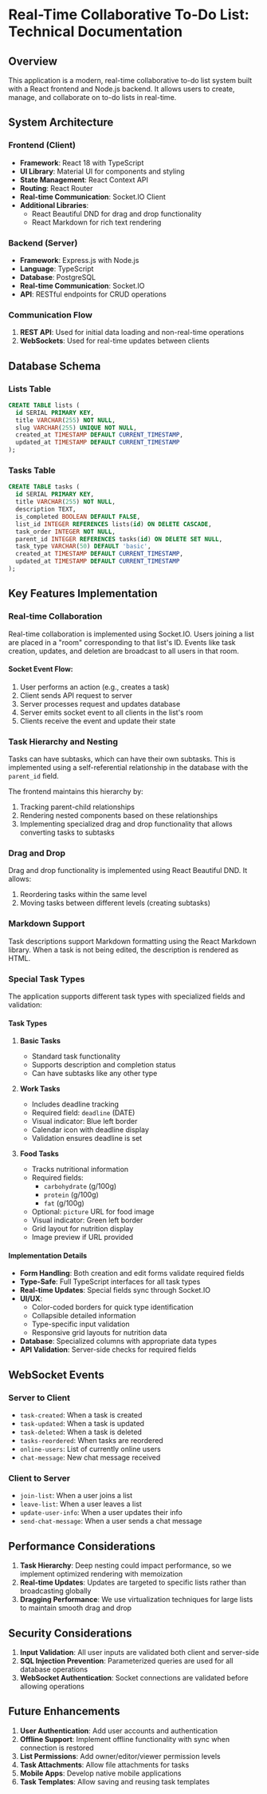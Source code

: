 # Real-Time Collaborative To-Do List: Technical Documentation

## Overview

This application is a modern, real-time collaborative to-do list system built with a React frontend and Node.js backend. It allows users to create, manage, and collaborate on to-do lists in real-time.

## System Architecture

### Frontend (Client)
- **Framework**: React 18 with TypeScript
- **UI Library**: Material UI for components and styling
- **State Management**: React Context API
- **Routing**: React Router
- **Real-time Communication**: Socket.IO Client
- **Additional Libraries**:
  - React Beautiful DND for drag and drop functionality
  - React Markdown for rich text rendering

### Backend (Server)
- **Framework**: Express.js with Node.js
- **Language**: TypeScript
- **Database**: PostgreSQL
- **Real-time Communication**: Socket.IO
- **API**: RESTful endpoints for CRUD operations

### Communication Flow
1. **REST API**: Used for initial data loading and non-real-time operations
2. **WebSockets**: Used for real-time updates between clients

## Database Schema

### Lists Table
```sql
CREATE TABLE lists (
  id SERIAL PRIMARY KEY,
  title VARCHAR(255) NOT NULL,
  slug VARCHAR(255) UNIQUE NOT NULL,
  created_at TIMESTAMP DEFAULT CURRENT_TIMESTAMP,
  updated_at TIMESTAMP DEFAULT CURRENT_TIMESTAMP
);
```

### Tasks Table
```sql
CREATE TABLE tasks (
  id SERIAL PRIMARY KEY,
  title VARCHAR(255) NOT NULL,
  description TEXT,
  is_completed BOOLEAN DEFAULT FALSE,
  list_id INTEGER REFERENCES lists(id) ON DELETE CASCADE,
  task_order INTEGER NOT NULL,
  parent_id INTEGER REFERENCES tasks(id) ON DELETE SET NULL,
  task_type VARCHAR(50) DEFAULT 'basic',
  created_at TIMESTAMP DEFAULT CURRENT_TIMESTAMP,
  updated_at TIMESTAMP DEFAULT CURRENT_TIMESTAMP
);
```

## Key Features Implementation

### Real-time Collaboration

Real-time collaboration is implemented using Socket.IO. Users joining a list are placed in a "room" corresponding to that list's ID. Events like task creation, updates, and deletion are broadcast to all users in that room.

#### Socket Event Flow:
1. User performs an action (e.g., creates a task)
2. Client sends API request to server
3. Server processes request and updates database
4. Server emits socket event to all clients in the list's room
5. Clients receive the event and update their state

### Task Hierarchy and Nesting

Tasks can have subtasks, which can have their own subtasks. This is implemented using a self-referential relationship in the database with the `parent_id` field.

The frontend maintains this hierarchy by:
1. Tracking parent-child relationships
2. Rendering nested components based on these relationships
3. Implementing specialized drag and drop functionality that allows converting tasks to subtasks

### Drag and Drop

Drag and drop functionality is implemented using React Beautiful DND. It allows:
1. Reordering tasks within the same level
2. Moving tasks between different levels (creating subtasks)

### Markdown Support

Task descriptions support Markdown formatting using the React Markdown library. When a task is not being edited, the description is rendered as HTML.

### Special Task Types

The application supports different task types with specialized fields and validation:

#### Task Types
1. **Basic Tasks**
   - Standard task functionality
   - Supports description and completion status
   - Can have subtasks like any other type

2. **Work Tasks**
   - Includes deadline tracking
   - Required field: `deadline` (DATE)
   - Visual indicator: Blue left border
   - Calendar icon with deadline display
   - Validation ensures deadline is set

3. **Food Tasks**
   - Tracks nutritional information
   - Required fields:
     - `carbohydrate` (g/100g)
     - `protein` (g/100g)
     - `fat` (g/100g)
   - Optional: `picture` URL for food image
   - Visual indicator: Green left border
   - Grid layout for nutrition display
   - Image preview if URL provided

#### Implementation Details
- **Form Handling**: Both creation and edit forms validate required fields
- **Type-Safe**: Full TypeScript interfaces for all task types
- **Real-time Updates**: Special fields sync through Socket.IO
- **UI/UX**: 
  - Color-coded borders for quick type identification
  - Collapsible detailed information
  - Type-specific input validation
  - Responsive grid layouts for nutrition data
- **Database**: Specialized columns with appropriate data types
- **API Validation**: Server-side checks for required fields

## WebSocket Events

### Server to Client
- `task-created`: When a task is created
- `task-updated`: When a task is updated
- `task-deleted`: When a task is deleted
- `tasks-reordered`: When tasks are reordered
- `online-users`: List of currently online users
- `chat-message`: New chat message received

### Client to Server
- `join-list`: When a user joins a list
- `leave-list`: When a user leaves a list
- `update-user-info`: When a user updates their info
- `send-chat-message`: When a user sends a chat message

## Performance Considerations

1. **Task Hierarchy**: Deep nesting could impact performance, so we implement optimized rendering with memoization
2. **Real-time Updates**: Updates are targeted to specific lists rather than broadcasting globally
3. **Dragging Performance**: We use virtualization techniques for large lists to maintain smooth drag and drop

## Security Considerations

1. **Input Validation**: All user inputs are validated both client and server-side
2. **SQL Injection Prevention**: Parameterized queries are used for all database operations
3. **WebSocket Authentication**: Socket connections are validated before allowing operations

## Future Enhancements

1. **User Authentication**: Add user accounts and authentication
2. **Offline Support**: Implement offline functionality with sync when connection is restored
3. **List Permissions**: Add owner/editor/viewer permission levels
4. **Task Attachments**: Allow file attachments for tasks
5. **Mobile Apps**: Develop native mobile applications
6. **Task Templates**: Allow saving and reusing task templates
